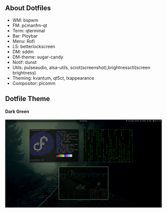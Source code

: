 <h2>About Dotfiles</h2>
<ul>
<li>WM:    bspwm</li>
<li>FM:    pcmanfm-qt</li>
<li>Term:  qterminal</li>
<li>Bar:   Ploybar</li>
<li>Menu:  Rofi</li>
<li>LS: betterlockscreen</li>
<li>DM: sddm</li>
<li>DM-theme: sugar-candy</li>
<li>Notif: dunst</li>
<li>Utils: pulseaudio, alsa-utils, scrot(screenshot),brightnessctl(screen brightness) </li>
<li>Theming: kvantum, qt5ct, lxappearance</li>
<li>Compositor: picomm</li> 
</ul>

<h2>Dotfile Theme</h2>
<h4>Dark Green</h4>
<img src="/Screenshots/DG.png"></img>
